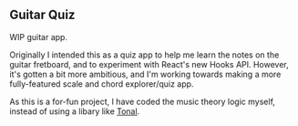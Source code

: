 ## Guitar Quiz

WIP guitar app.

Originally I intended this as a quiz app to help me learn the notes on the guitar fretboard, and to experiment with React's new Hooks API. However, it's gotten a bit more ambitious, and I'm working towards making a more fully-featured scale and chord explorer/quiz app.

As this is a for-fun project, I have coded the music theory logic myself, instead of using a libary like [Tonal](https://github.com/danigb/tonal).
